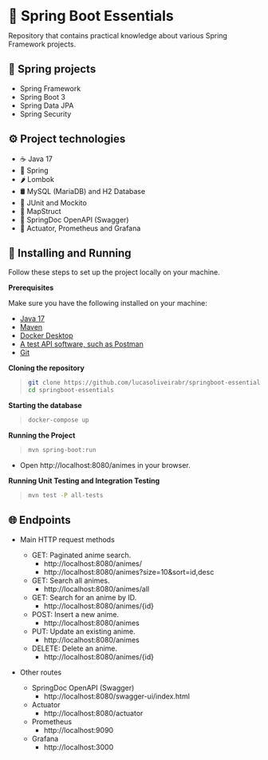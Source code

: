 <h1 style="font-size: 2em; font-weight: bold; margin: 0;">🍃 Spring Boot Essentials</h1>

Repository that contains practical knowledge about various Spring Framework projects.

## <a name="spring-projects">🌱 Spring projects</a>
- Spring Framework
- Spring Boot 3
- Spring Data JPA
- Spring Security

## <a name="technologies">⚙️ Project technologies</a>

- ☕ Java 17
- 🌱 Spring
- 🌶️ Lombok
- 🛢️ MySQL (MariaDB) and H2 Database
- 🧪 JUnit and Mockito
- 🔄 MapStruct
- 📄 SpringDoc OpenAPI (Swagger)
- 📄 Actuator, Prometheus and Grafana

## <a name="installing-and-running">🚀 Installing and Running</a>

Follow these steps to set up the project locally on your machine.

**Prerequisites**

Make sure you have the following installed on your machine:

- [Java 17](https://www.azul.com/downloads/?version=java-17-lts#zulu)
- [Maven](https://maven.apache.org/download.cgi)
- [Docker Desktop](https://www.docker.com/products/docker-desktop/)
- [A test API software, such as Postman](https://www.postman.com/downloads/)
- [Git](https://git-scm.com/)


**Cloning the repository**

> ```bash
> git clone https://github.com/lucasoliveirabr/springboot-essentials.git
> cd springboot-essentials
> ```

**Starting the database**

> ```bash
> docker-compose up
> ```

**Running the Project**

> ```bash
> mvn spring-boot:run
> ```

- Open http://localhost:8080/animes in your browser.

**Running Unit Testing and Integration Testing**

> ```bash
> mvn test -P all-tests
> ```

## <a name="start">🌐 Endpoints</a>
- Main HTTP request methods
  - GET: Paginated anime search.
    - http://localhost:8080/animes/
    - http://localhost:8080/animes?size=10&sort=id,desc
  - GET: Search all animes.
    - http://localhost:8080/animes/all
  - GET: Search for an anime by ID.
    - http://localhost:8080/animes/{id}
  - POST: Insert a new anime.
    - http://localhost:8080/animes
  - PUT: Update an existing anime.
    - http://localhost:8080/animes
  - DELETE: Delete an anime.
    - http://localhost:8080/animes/{id}

- Other routes
  - SpringDoc OpenAPI (Swagger)
    - http://localhost:8080/swagger-ui/index.html
  - Actuator
    - http://localhost:8080/actuator
  - Prometheus
    - http://localhost:9090
  - Grafana
    - http://localhost:3000